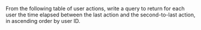 From the following table of user actions, write a query to return for each user the time elapsed between the last action and the second-to-last action, in ascending order by user ID.